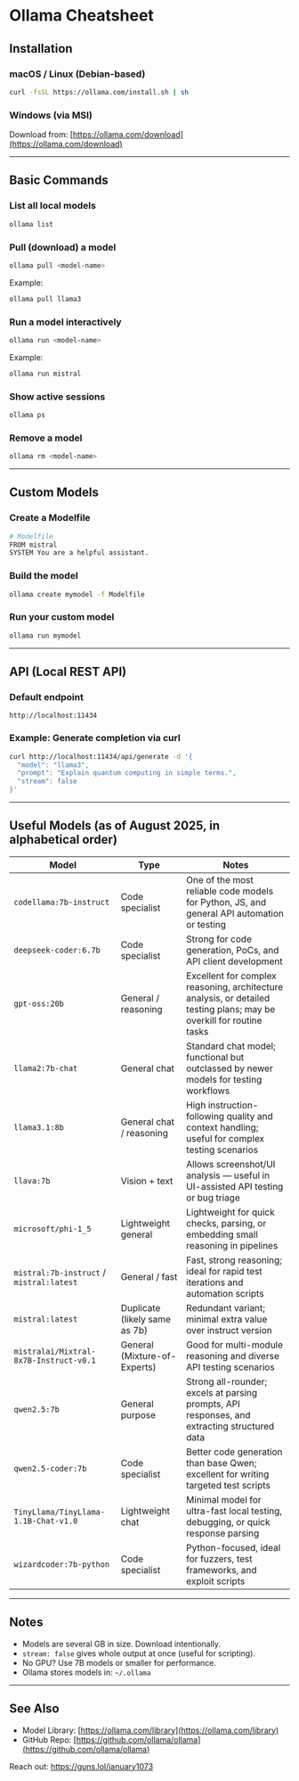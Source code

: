 # Ollama Cheatsheet

## Installation

### macOS / Linux (Debian-based)
```bash
curl -fsSL https://ollama.com/install.sh | sh
````

### Windows (via MSI)

Download from: [https://ollama.com/download](https://ollama.com/download)

---

## Basic Commands

### List all local models

```bash
ollama list
```

### Pull (download) a model

```bash
ollama pull <model-name>
```

Example:

```bash
ollama pull llama3
```

### Run a model interactively

```bash
ollama run <model-name>
```

Example:

```bash
ollama run mistral
```

### Show active sessions
```bash
ollama ps
```

### Remove a model

```bash
ollama rm <model-name>
```

---

## Custom Models

### Create a Modelfile

```bash
# Modelfile
FROM mistral
SYSTEM You are a helpful assistant.
```

### Build the model

```bash
ollama create mymodel -f Modelfile
```

### Run your custom model

```bash
ollama run mymodel
```

---

## API (Local REST API)

### Default endpoint

```
http://localhost:11434
```

### Example: Generate completion via curl

```bash
curl http://localhost:11434/api/generate -d '{
  "model": "llama3",
  "prompt": "Explain quantum computing in simple terms.",
  "stream": false
}'
```

---

## Useful Models (as of August 2025, in alphabetical order)

| Model                                    | Type                          | Notes                                                                                                                 |
| ---------------------------------------- | ----------------------------- | --------------------------------------------------------------------------------------------------------------------- |
| `codellama:7b-instruct`                  | Code specialist               | One of the most reliable code models for Python, JS, and general API automation or testing                            |
| `deepseek-coder:6.7b`                    | Code specialist               | Strong for code generation, PoCs, and API client development                                                          |
| `gpt-oss:20b`                            | General / reasoning           | Excellent for complex reasoning, architecture analysis, or detailed testing plans; may be overkill for routine tasks  |
| `llama2:7b-chat`                         | General chat                  | Standard chat model; functional but outclassed by newer models for testing workflows                                  |
| `llama3.1:8b`                            | General chat / reasoning      | High instruction-following quality and context handling; useful for complex testing scenarios                         |
| `llava:7b`                               | Vision + text                 | Allows screenshot/UI analysis — useful in UI-assisted API testing or bug triage                                       |
| `microsoft/phi-1_5`                      | Lightweight general           | Lightweight for quick checks, parsing, or embedding small reasoning in pipelines                                      |
| `mistral:7b-instruct` / `mistral:latest` | General / fast                | Fast, strong reasoning; ideal for rapid test iterations and automation scripts                                        |
| `mistral:latest`                         | Duplicate (likely same as 7b) | Redundant variant; minimal extra value over instruct version                                                          |
| `mistralai/Mixtral-8x7B-Instruct-v0.1`   | General (Mixture-of-Experts)  | Good for multi-module reasoning and diverse API testing scenarios                                                     |
| `qwen2.5:7b`                             | General purpose               | Strong all-rounder; excels at parsing prompts, API responses, and extracting structured data                          |
| `qwen2.5-coder:7b`                       | Code specialist               | Better code generation than base Qwen; excellent for writing targeted test scripts                                    |
| `TinyLlama/TinyLlama-1.1B-Chat-v1.0`     | Lightweight chat              | Minimal model for ultra-fast local testing, debugging, or quick response parsing                                      |
| `wizardcoder:7b-python`                  | Code specialist               | Python-focused, ideal for fuzzers, test frameworks, and exploit scripts                                               |


---

## Notes

* Models are several GB in size. Download intentionally.
* `stream: false` gives whole output at once (useful for scripting).
* No GPU? Use 7B models or smaller for performance.
* Ollama stores models in: `~/.ollama`

---

## See Also

* Model Library: [https://ollama.com/library](https://ollama.com/library)
* GitHub Repo: [https://github.com/ollama/ollama](https://github.com/ollama/ollama)

Reach out: https://guns.lol/january1073
